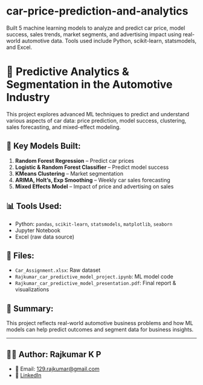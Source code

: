 # car-price-prediction-and-analytics
Built 5 machine learning models to analyze and predict car price, model success, sales trends, market segments, and advertising impact using real-world automotive data. Tools used include Python, scikit-learn, statsmodels, and Excel.

# 🚗 Predictive Analytics & Segmentation in the Automotive Industry

This project explores advanced ML techniques to predict and understand various aspects of car data: price prediction, model success, clustering, sales forecasting, and mixed-effect modeling.

## 🧠 Key Models Built:
1. **Random Forest Regression** – Predict car prices
2. **Logistic & Random Forest Classifier** – Predict model success
3. **KMeans Clustering** – Market segmentation
4. **ARIMA, Holt’s, Exp Smoothing** – Weekly car sales forecasting
5. **Mixed Effects Model** – Impact of price and advertising on sales

## 📊 Tools Used:
- Python: `pandas`, `scikit-learn`, `statsmodels`, `matplotlib`, `seaborn`
- Jupyter Notebook
- Excel (raw data source)

## 🧰 Files:
- `Car_Assignment.xlsx`: Raw dataset
- `Rajkumar_car_predictive_model_project.ipynb`: ML model code
- `Rajkumar_car_predictive_model_presentation.pdf`: Final report & visualizations

## 📌 Summary:
This project reflects real-world automotive business problems and how ML models can help predict outcomes and segment data for business insights.

---

## 👨‍💻 Author: Rajkumar K P
- 📧 Email: 129.rajkumar@gmail.com
- 🔗 [LinkedIn](https://www.linkedin.com/in/rajkumar-padmanabhan/)
